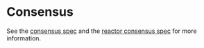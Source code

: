 # Consensus

See the [consensus spec](https://github.com/DeAI-Artist/Linkis/tree/v0.34.x/spec/consensus) and the [reactor consensus spec](https://github.com/DeAI-Artist/Linkis/tree/v0.34.x/spec/reactors/consensus) for more information.
